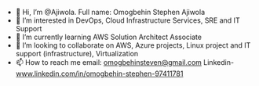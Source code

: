 - 👋 Hi, I’m @Ajiwola. Full name: Omogbehin Stephen Ajiwola
- 👀 I’m interested in DevOps, Cloud Infrastructure Services, SRE and IT Support
- 🌱 I’m currently learning AWS Solution Architect Associate
- 💞️ I’m looking to collaborate on AWS, Azure projects, Linux project and IT support (infrastructure), Virtualization
- 📫 How to reach me email: omogbehinsteven@gmail.com Linkedin- www.linkedin.com/in/omogbehin-stephen-97411781 

<!---
Ajiwola/Ajiwola is a ✨ special ✨ repository because its `README.md` (this file) appears on your GitHub profile.
You can click the Preview link to take a look at your changes.
--->
